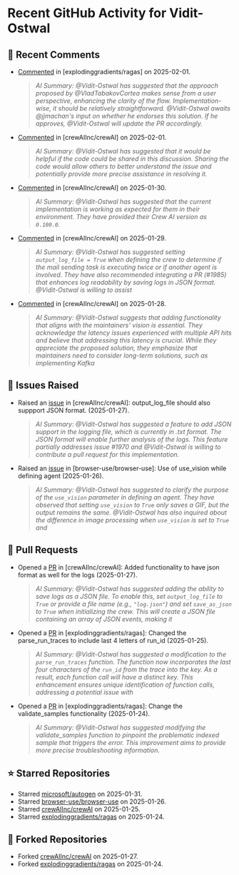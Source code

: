 # Recent GitHub Activity for Vidit-Ostwal

## 💬 Recent Comments
- [Commented](https://github.com/explodinggradients/ragas/issues/1871#issuecomment-2628965465) in [explodinggradients/ragas] on 2025-02-01.
  > *AI Summary: @Vidit-Ostwal has suggested that the approach proposed by @VladTabakovCortea makes sense from a user perspective, enhancing the clarity of the flow. Implementation-wise, it should be relatively straightforward. @Vidit-Ostwal awaits @jjmachan's input on whether he endorses this solution. If he approves, @Vidit-Ostwal will update the PR accordingly.*
- [Commented](https://github.com/crewAIInc/crewAI/issues/2015#issuecomment-2628794304) in [crewAIInc/crewAI] on 2025-02-01.
  > *AI Summary: @Vidit-Ostwal has suggested that it would be helpful if the code could be shared in this discussion. Sharing the code would allow others to better understand the issue and potentially provide more precise assistance in resolving it.*
- [Commented](https://github.com/crewAIInc/crewAI/issues/2005#issuecomment-2624920068) in [crewAIInc/crewAI] on 2025-01-30.
  > *AI Summary: @Vidit-Ostwal has suggested that the current implementation is working as expected for them in their environment. They have provided their Crew AI version as `0.100.0`.*
- [Commented](https://github.com/crewAIInc/crewAI/issues/1978#issuecomment-2621726512) in [crewAIInc/crewAI] on 2025-01-29.
  > *AI Summary: @Vidit-Ostwal has suggested setting `output_log_file = True` when defining the crew to determine if the mail sending task is executing twice or if another agent is involved. They have also recommended integrating a PR (#1985) that enhances log readability by saving logs in JSON format. @Vidit-Ostwal is willing to assist*
- [Commented](https://github.com/crewAIInc/crewAI/issues/1989#issuecomment-2619935488) in [crewAIInc/crewAI] on 2025-01-28.
  > *AI Summary: @Vidit-Ostwal suggests that adding functionality that aligns with the maintainers' vision is essential. They acknowledge the latency issues experienced with multiple API hits and believe that addressing this latency is crucial. While they appreciate the proposed solution, they emphasize that maintainers need to consider long-term solutions, such as implementing Kafka*

## 🐛 Issues Raised
- Raised an [issue](https://github.com/crewAIInc/crewAI/issues/1984) in [crewAIInc/crewAI]: output_log_file should also suppport JSON format. (2025-01-27).
  > *AI Summary: @Vidit-Ostwal has suggested a feature to add JSON support in the logging file, which is currently in .txt format. The JSON format will enable further analysis of the logs. This feature partially addresses issue #1970 and @Vidit-Ostwal is willing to contribute a pull request for this implementation.*
- Raised an [issue](https://github.com/browser-use/browser-use/issues/407) in [browser-use/browser-use]: Use of use_vision while defining agent (2025-01-26).
  > *AI Summary: @Vidit-Ostwal has suggested to clarify the purpose of the `use_vision` parameter in defining an agent. They have observed that setting `use_vision` to `True` only saves a GIF, but the output remains the same. @Vidit-Ostwal has also inquired about the difference in image processing when `use_vision` is set to `True` and*

## 🚀 Pull Requests
- Opened a [PR](https://github.com/crewAIInc/crewAI/pull/1985) in [crewAIInc/crewAI]: Added functionality to have json format as well for the logs (2025-01-27).
  > *AI Summary: @Vidit-Ostwal has suggested adding the ability to save logs as a JSON file. To enable this, set `output_log_file` to `True` or provide a file name (e.g., `"log.json"`) and set `save_as_json` to `True` when initializing the crew. This will create a JSON file containing an array of JSON events, making it*
- Opened a [PR](https://github.com/explodinggradients/ragas/pull/1880) in [explodinggradients/ragas]: Changed the parse_run_traces to include last 4 letters of run_id (2025-01-25).
  > *AI Summary: @Vidit-Ostwal has suggested a modification to the `parse_run_traces` function. The function now incorporates the last four characters of the `run_id` from the trace into the key. As a result, each function call will have a distinct key. This enhancement ensures unique identification of function calls, addressing a potential issue with*
- Opened a [PR](https://github.com/explodinggradients/ragas/pull/1879) in [explodinggradients/ragas]: Change the validate_samples functionality (2025-01-24).
  > *AI Summary: @Vidit-Ostwal has suggested modifying the validate_samples function to pinpoint the problematic indexed sample that triggers the error. This improvement aims to provide more precise troubleshooting information.*

## ⭐ Starred Repositories
- Starred [microsoft/autogen](https://github.com/microsoft/autogen) on 2025-01-31.
- Starred [browser-use/browser-use](https://github.com/browser-use/browser-use) on 2025-01-26.
- Starred [crewAIInc/crewAI](https://github.com/crewAIInc/crewAI) on 2025-01-25.
- Starred [explodinggradients/ragas](https://github.com/explodinggradients/ragas) on 2025-01-24.

## 🍴 Forked Repositories
- Forked [crewAIInc/crewAI](https://github.com/Vidit-Ostwal/crewAI) on 2025-01-27.
- Forked [explodinggradients/ragas](https://github.com/Vidit-Ostwal/ragas) on 2025-01-24.
